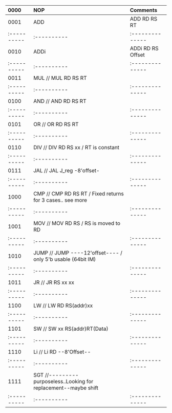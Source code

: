 |   0000    |   NOP     |   Comments    |
|:----------|:----------|:--------------|
|   0001	|   ADD     | ADD RD RS	RT  |
|:----------|:----------|:--------------|
|   0010	|   ADDi    | ADDi RD RS Offset
|:----------|:----------|:--------------|
|   0011	|   MUL	// MUL	RD	RS	RT
|:----------|:----------|:--------------|
|   0100	|   AND	// AND	RD	RS	RT
|:----------|:----------|:--------------|
|   0101	|   OR	// OR	RD	RS	RT
|:----------|:----------|:--------------|
|   0110	|   DIV	// DIV	RD	RS	xx	/ RT is constant
|:----------|:----------|:--------------|
|   0111	|   JAL	// JAL	J_reg	-8'offset-	
|:----------|:----------|:--------------|
|   1000	|   CMP	// CMP	RD	RS	RT	/ Fixed returns for 3 cases.. see more
|:----------|:----------|:--------------|
|   1001	|   MOV	// MOV	RD	RS		/ RS is moved to RD
|:----------|:----------|:--------------|
|   1010	|   JUMP	// JUMP	----12'offset----	/ only 5'b usable (64bit IM)
|:----------|:----------|:--------------|
|   1011	|   JR	// JR	RS	xx	xx
|:----------|:----------|:--------------|
|   1100	|   LW	// LW	RD	RS(addr)xx	
|:----------|:----------|:--------------|
|   1101	|   SW	// SW	xx	RS(addr)RT(Data)
|:----------|:----------|:--------------|
|   1110	|   Li	// Li	RD	--8'Offset--
|:----------|:----------|:--------------|
|   1111	|   SGT	//---------purposeless..Looking for replacement--maybe shift
|:----------|:----------|:--------------|
